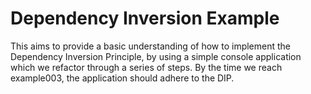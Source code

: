 # Dependency Inversion Example
This aims to provide a basic understanding of how to implement the Dependency Inversion Principle, by using a simple console application which we refactor through a series of steps. By the time we reach example003, the application should adhere to the DIP.
